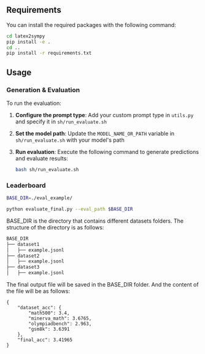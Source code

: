 ## Requirements
You can install the required packages with the following command:
```bash
cd latex2sympy
pip install -e .
cd ..
pip install -r requirements.txt
```


## Usage
### Generation & Evaluation

To run the evaluation:

1. **Configure the prompt type**: Add your custom prompt type in `utils.py` and specify it in `sh/run_evaluate.sh`

2. **Set the model path**: Update the `MODEL_NAME_OR_PATH` variable in `sh/run_evaluate.sh` with your model's path

3. **Run evaluation**: Execute the following command to generate predictions and evaluate results:
   ```bash
   bash sh/run_evaluate.sh
   ```

### Leaderboard
```bash
BASE_DIR=./eval_example/

python evaluate_final.py --eval_path $BASE_DIR
```
BASE_DIR is the directory that contains different datasets folders. The structure of the directory is as follows:
```bash
BASE_DIR
├── dataset1
│   ├── example.jsonl
├── dataset2
│   ├── example.jsonl
├── dataset3
│   ├── example.jsonl
```

The final output file will be saved in the BASE_DIR folder. And the content of the file will be as follows:
```
{
    "dataset_acc": {
        "math500": 3.4,
        "minerva_math": 3.6765,
        "olympiadbench": 2.963,
        "gsm8k": 3.6391
    },
    "final_acc": 3.41965
}
```